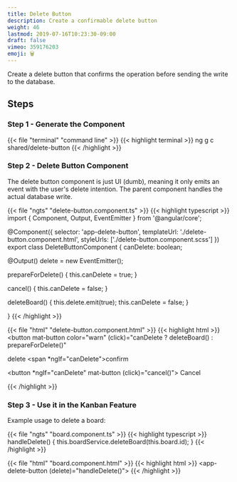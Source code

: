 ```yaml
---
title: Delete Button
description: Create a confirmable delete button
weight: 46
lastmod: 2019-07-16T10:23:30-09:00
draft: false
vimeo: 359176203
emoji: 🗑️
---
```


Create a delete button that confirms the operation before sending the write to the database. 

## Steps

### Step 1 - Generate the Component

{{< file "terminal" "command line" >}}
{{< highlight terminal >}}
ng g c shared/delete-button
{{< /highlight >}}

### Step 2 - Delete Button Component

The delete button component is just UI (dumb), meaning it only emits an event with the user's delete intention. The parent component handles the actual database write. 

{{< file "ngts" "delete-button.component.ts" >}}
{{< highlight typescript >}}
import { Component, Output, EventEmitter } from '@angular/core';

@Component({
  selector: 'app-delete-button',
  templateUrl: './delete-button.component.html',
  styleUrls: ['./delete-button.component.scss']
})
export class DeleteButtonComponent {
  canDelete: boolean;

  @Output() delete = new EventEmitter<boolean>();

  prepareForDelete() {
    this.canDelete = true;
  }

  cancel() {
    this.canDelete = false;
  }

  deleteBoard() {
    this.delete.emit(true);
    this.canDelete = false;
  }

}
{{< /highlight >}}

{{< file "html" "delete-button.component.html" >}}
{{< highlight html >}}
<button
  mat-button
  color="warn"
  (click)="canDelete ? deleteBoard() : prepareForDelete()"
>
  <mat-icon>delete</mat-icon>
  <span *ngIf="canDelete">confirm</span>
</button>

<button *ngIf="canDelete" mat-button (click)="cancel()">
  Cancel
</button>

{{< /highlight >}}


### Step 3 - Use it in the Kanban Feature

Example usage to delete a board:


{{< file "ngts" "board.component.ts" >}}
{{< highlight typescript >}}
  handleDelete() {
    this.boardService.deleteBoard(this.board.id);
  }
{{< /highlight >}}

{{< file "html" "board.component.html" >}}
{{< highlight html >}}
<app-delete-button (delete)="handleDelete()"></app-delete-button>
{{< /highlight >}}
